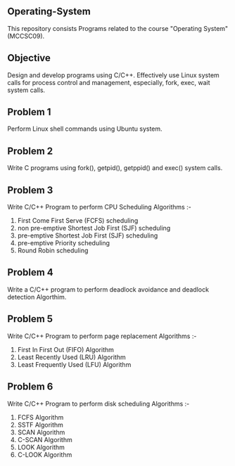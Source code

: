 ## Operating-System

This repository consists Programs related to the course "Operating System" (MCCSC09).

## Objective 
  Design and develop programs using C/C++.
  Effectively use Linux system calls for process control and management, especially, fork, exec, wait system calls.

## Problem 1
Perform Linux shell commands using Ubuntu system.

## Problem 2
Write C programs using fork(), getpid(), getppid() and exec() system calls.

## Problem 3
Write C/C++ Program to perform CPU Scheduling Algorithms :- 
1) First Come First Serve (FCFS) scheduling
2) non pre-emptive Shortest Job First (SJF) scheduling
3) pre-emptive Shortest Job First (SJF) scheduling
4) pre-emptive Priority scheduling
5) Round Robin scheduling 

## Problem 4
Write a C/C++ program to perform deadlock avoidance and deadlock detection Algorthim.

## Problem 5
Write C/C++ Program to perform page replacement Algorithms :- 
1) First In First Out (FIFO) Algorithm 
2) Least Recently Used (LRU) Algorithm
3) Least Frequently Used (LFU) Algorithm

## Problem 6
Write C/C++ Program to perform disk scheduling Algorithms :-
1) FCFS Algorithm
2) SSTF Algorithm
3) SCAN Algorithm
4) C-SCAN Algorithm
5) LOOK Algorithm
6) C-LOOK Algorithm
